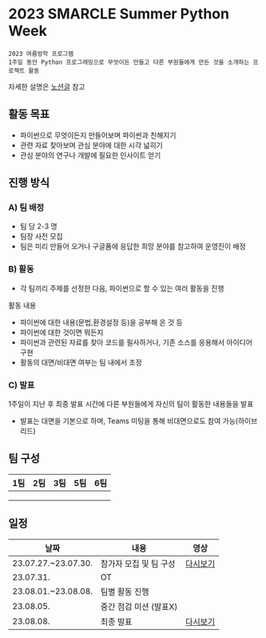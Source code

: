 # 2023 SMARCLE Summer Python Week
```
2023 여름방학 프로그램
1주일 동안 Python 프로그래밍으로 무엇이든 만들고 다른 부원들에게 만든 것을 소개하는 프로젝트 활동
```

자세한 설명은 [노션글](https://www.notion.so/smarcle/2022-Python-Week-796722b2b14f42538e6aaa5675efea04) 참고


## 활동 목표
* 파이썬으로 무엇이든지 만들어보며 파이썬과 친해지기
* 관련 자료 찾아보며 관심 분야에 대한 시각 넓히기
* 관심 분야의 연구나 개발에 필요한 인사이트 얻기

## 진행 방식

### A) 팀 배정

- 팀 당 2-3 명
- 팀장 사전 모집
- 팀은 미리 만들어 오거나 구글폼에 응답한 희망 분야를 참고하여 운영진이 배정

### B) 활동

- 각 팀끼리 주제를 선정한 다음, 파이썬으로 할 수 있는 여러 활동을 진행

활동 내용 

- 파이썬에 대한 내용(문법,환경설정 등)을 공부해 온 것 등
- 파이썬에 대한 것이면 뭐든지
- 파이썬과 관련된 자료를 찾아 코드를 필사하거나, 기존 소스를 응용해서 아이디어 구현
- 활동의 대면/비대면 여부는 팀 내에서 조정

### C) 발표

1주일이 지난 후 최종 발표 시간에 다른 부원들에게 자신의 팀이 활동한 내용들을 발표

* 발표는 대면을 기본으로 하며, Teams 미팅을 통해 비대면으로도 참여 가능(하이브리드)

## 팀 구성
| 1팀 | 2팀 | 3팀  | 5팀 | 6팀 |
|:---:|:---:|:---:|:---:|:---:|
||||||
||||||
||    ||     |    |


## 일정

|날짜|내용|영상|
|------|---|---|
|23.07.27.~23.07.30.|참가자 모집 및 팀 구성|[다시보기](https://youtu.be/QowF0Yi59oE)|
|23.07.31.|OT||
|23.08.01.~23.08.08.|팀별 활동 진행||
|23.08.05.|중간 점검 미션 (발표X)||
|23.08.08.|최종 발표|[다시보기](https://www.youtube.com/watch?v=zp6tgkpNn8U)|
